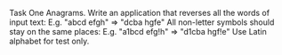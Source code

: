 Task One Anagrams.
Write an application that reverses all the words of input text:
  E.g. "abcd efgh" => "dcba hgfe"
All non-letter symbols should stay on the same places:
  E.g. "a1bcd efg!h" => "d1cba hgf!e"
Use Latin alphabet for test only.